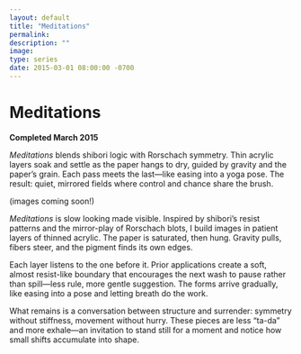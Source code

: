 ```yaml
---
layout: default
title: "Meditations"
permalink: 
description: ""
image: 
type: series  
date: 2015-03-01 08:00:00 -0700
---
```


# Meditations  
**Completed March 2015**  

*Meditations* blends shibori logic with Rorschach symmetry. Thin acrylic layers soak and settle as the paper hangs to dry, guided by gravity and the paper’s grain. Each pass meets the last—like easing into a yoga pose. The result: quiet, mirrored fields where control and chance share the brush.  

(images coming soon!)  

*Meditations* is slow looking made visible. Inspired by shibori’s resist patterns and the mirror-play of Rorschach blots, I build images in patient layers of thinned acrylic. The paper is saturated, then hung. Gravity pulls, fibers steer, and the pigment finds its own edges.

Each layer listens to the one before it. Prior applications create a soft, almost resist-like boundary that encourages the next wash to pause rather than spill—less rule, more gentle suggestion. The forms arrive gradually, like easing into a pose and letting breath do the work.

What remains is a conversation between structure and surrender: symmetry without stiffness, movement without hurry. These pieces are less “ta-da” and more exhale—an invitation to stand still for a moment and notice how small shifts accumulate into shape.
